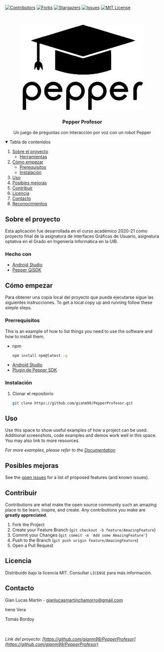 <!--
*** Thanks for checking out the Best-README-Template. If you have a suggestion
*** that would make this better, please fork the repo and create a pull request
*** or simply open an issue with the tag "enhancement".
*** Thanks again! Now go create something AMAZING! :D
***
***
***
*** To avoid retyping too much info. Do a search and replace for the following:
*** github_username, PepperProfesor, twitter_handle, gianlucasmartinchamorro@gmail.com, Pepper Profesor, Un juego de preguntas con interacción por voz con un robot Pepper
-->


<!-- PROJECT SHIELDS -->
<!--
*** I'm using markdown "reference style" links for readability.
*** Reference links are enclosed in brackets [ ] instead of parentheses ( ).
*** See the bottom of this document for the declaration of the reference variables
*** for contributors-url, forks-url, etc. This is an optional, concise syntax you may use.
*** https://www.markdownguide.org/basic-syntax/#reference-style-links
-->
[![Contributors][contributors-shield]][contributors-url]
[![Forks][forks-shield]][forks-url]
[![Stargazers][stars-shield]][stars-url]
[![Issues][issues-shield]][issues-url]
[![MIT License][license-shield]][license-url]



<!-- PROJECT LOGO -->
<br />
<p align="center">
  <a href="https://github.com/gianm99/PepperProfesor">
    <img src="images/pepperbirrete-escalado.png" alt="Logo" width="400" height="283">
  </a>

  <h3 align="center">Pepper Profesor</h3>

  <p align="center">
    Un juego de preguntas con interacción por voz con un robot Pepper
    <br />
  </p>



<!-- TABLE OF CONTENTS -->
<details open="open">
  <summary>Tabla de contenidos</summary>
  <ol>
    <li>
      <a href="#sobre-el-proyecto">Sobre el proyecto</a>
      <ul>
        <li><a href="#herramientas">Herramientas</a></li>
      </ul>
    </li>
    <li>
      <a href="#cómo-empezar">Cómo empezar</a>
      <ul>
        <li><a href="#prerequisitos">Prerequisitos</a></li>
        <li><a href="#instalación">Instalación</a></li>
      </ul>
    </li>
    <li><a href="#uso">Uso</a></li>
    <li><a href="#posibles-mejoras">Posibles mejoras</a></li>
    <li><a href="#contribuir">Contribuir</a></li>
    <li><a href="#licencia">Licencia</a></li>
    <li><a href="#contacto">Contacto</a></li>
    <li><a href="#reconocimientos">Reconocimientos</a></li>
  </ol>
</details>



<!-- ABOUT THE PROJECT -->
## Sobre el proyecto

Esta aplicación fue desarrollada en el curso académico 2020-21 como proyecto final de la asignatura de Interfaces Gráficas de Usuario, asignatura optativa en el Grado en Ingeniería Informática en la UIB. 

### Hecho con

* [Android Studio](https://developer.android.com/studio?hl=es&gclid=CjwKCAjwhOyJBhA4EiwAEcJdcfH5XXWq7PXpHHtVXOzpKxQn6BeLoKmC1IksKQMIzitVVE36tkH4ZBoCwuQQAvD_BwE&gclsrc=aw.ds)
* [Pepper QiSDK](https://developer.softbankrobotics.com/pepper-qisdk)

<!-- GETTING STARTED -->
## Cómo empezar

Para obtener una copia local del proyecto que pueda ejecutarse sigue las siguientes instrucciones.
To get a local copy up and running follow these simple steps.

### Prerrequisitos

This is an example of how to list things you need to use the software and how to install them.
* npm
  ```sh
  npm install npm@latest -g
  ```
- [Android Studio](https://developer.android.com/studio?hl=es&gclid=CjwKCAjwhOyJBhA4EiwAEcJdcfH5XXWq7PXpHHtVXOzpKxQn6BeLoKmC1IksKQMIzitVVE36tkH4ZBoCwuQQAvD_BwE&gclsrc=aw.ds)
- [Plugin de Pepper SDK](https://developer.softbankrobotics.com/pepper-qisdk/getting-started/installing-pepper-sdk-plug)

### Instalación

1. Clonar el repositorio
   ```sh
   git clone https://github.com/gianm99/PepperProfesor.git
   ```

<!-- USAGE EXAMPLES -->
## Uso

Use this space to show useful examples of how a project can be used. Additional screenshots, code examples and demos work well in this space. You may also link to more resources.

_For more examples, please refer to the [Documentation](https://example.com)_

<!-- ROADMAP -->
## Posibles mejoras

See the [open issues](https://github.com/gianm99/PepperProfesor/issues) for a list of proposed features (and known issues).

<!-- CONTRIBUTING -->
## Contribuir

Contributions are what make the open source community such an amazing place to be learn, inspire, and create. Any contributions you make are **greatly appreciated**.

1. Fork the Project
2. Create your Feature Branch (`git checkout -b feature/AmazingFeature`)
3. Commit your Changes (`git commit -m 'Add some AmazingFeature'`)
4. Push to the Branch (`git push origin feature/AmazingFeature`)
5. Open a Pull Request

<!-- LICENSE -->
## Licencia

Distribuido bajo la licencia MIT. Consultar `LICENSE` para más información.
<!-- CONTACT -->
## Contacto

Gian Lucas Martín - gianlucasmartinchamorro@gmail.com

Irene Vera

Tomás Bordoy

<br><br>_Link del proyecto: [https://github.com/gianm99/PepperProfesor](https://github.com/gianm99/PepperProfesor)_


<!-- MARKDOWN LINKS & IMAGES -->
<!-- https://www.markdownguide.org/basic-syntax/#reference-style-links -->
[contributors-shield]: https://img.shields.io/github/contributors/gianm99/PepperProfesor.svg?style=for-the-badge
[contributors-url]: https://github.com/gianm99/PepperProfesor/graphs/contributors
[forks-shield]: https://img.shields.io/github/forks/gianm99/PepperProfesor.svg?style=for-the-badge
[forks-url]: https://github.com/gianm99/PepperProfesor/network/members
[stars-shield]: https://img.shields.io/github/stars/gianm99/PepperProfesor.svg?style=for-the-badge
[stars-url]: https://github.com/gianm99/PepperProfesor/stargazers
[issues-shield]: https://img.shields.io/github/issues/gianm99/PepperProfesor.svg?style=for-the-badge
[issues-url]: https://github.com/gianm99/PepperProfesor/issues
[license-shield]: https://img.shields.io/github/license/gianm99/PepperProfesor.svg?style=for-the-badge
[license-url]: https://github.com/gianm99/PepperProfesor/blob/main/LICENSE
[product-screenshot]: https://github.com/gianm99/PepperProfesor/blob/main/images/profesor-pepper.png